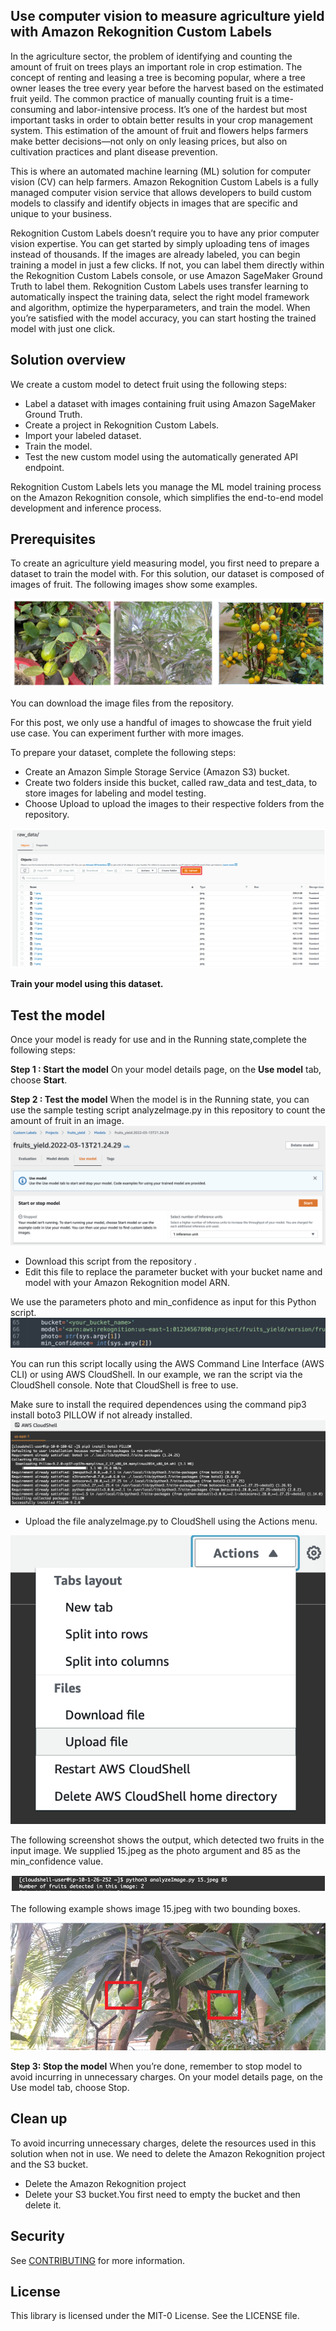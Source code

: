 ## Use computer vision to measure agriculture yield with Amazon Rekognition Custom Labels

In the agriculture sector, the problem of identifying and counting the amount of fruit on trees plays an important role in crop estimation. The concept of renting and leasing a tree is becoming popular, where a tree owner leases the tree every year before the harvest based on the estimated fruit yeild. The common practice of manually counting fruit is a time-consuming and labor-intensive process. It’s one of the hardest but most important tasks in order to obtain better results in your crop management system. This estimation of the amount of fruit and flowers helps farmers make better decisions—not only on only leasing prices, but also on cultivation practices and plant disease prevention.

This is where an automated machine learning (ML) solution for computer vision (CV) can help farmers. Amazon Rekognition Custom Labels is a fully managed computer vision service that allows developers to build custom models to classify and identify objects in images that are specific and unique to your business.

Rekognition Custom Labels doesn’t require you to have any prior computer vision expertise. You can get started by simply uploading tens of images instead of thousands. If the images are already labeled, you can begin training a model in just a few clicks. If not, you can label them directly within the Rekognition Custom Labels console, or use Amazon SageMaker Ground Truth to label them. Rekognition Custom Labels uses transfer learning to automatically inspect the training data, select the right model framework and algorithm, optimize the hyperparameters, and train the model. When you’re satisfied with the model accuracy, you can start hosting the trained model with just one click.

## Solution overview

We create a custom model to detect fruit using the following steps:

 + Label a dataset with images containing fruit using Amazon SageMaker Ground Truth.
 + Create a project in Rekognition Custom Labels.
 + Import your labeled dataset.
 + Train the model.
 + Test the new custom model using the automatically generated API endpoint.

Rekognition Custom Labels lets you manage the ML model training process on the Amazon Rekognition console, which simplifies the end-to-end model development and inference process.


## Prerequisites

To create an agriculture yield measuring model, you first need to prepare a dataset to train the model with. For this solution, our dataset is composed of images of fruit. The following images show some examples.

![Sample Image](/image/ML-2594-image001.png)

You can download the image files from the repository.

For this post, we only use a handful of images to showcase the fruit yield use case. You can experiment further with more images.

To prepare your dataset, complete the following steps:

 + Create an Amazon Simple Storage Service (Amazon S3) bucket.
 + Create two folders inside this bucket, called raw_data and test_data, to store images for labeling and model testing.
 + Choose Upload to upload the images to their respective folders from the repository.
	
![S3 Upload](/image/ML-2594-image003.png)

**Train your model using this dataset.**

## Test the model
Once your model is ready for use and  in the Running state,complete the following steps:

**Step 1 : Start the model**
On your model details page, on the **Use model** tab, choose **Start**.

**Step 2 : Test the model**
When the model is in the Running state, you can use the sample testing script analyzeImage.py in this repository to count the amount of fruit in an image.
![Start the model](/image/ML-2594-image041.png)

  + Download this script from the repository .
  + Edit this file to replace the parameter bucket with your bucket name and model with your Amazon Rekognition model ARN.

We use the parameters photo and min_confidence as input for this Python script.
![Input](/image/ML-2594-image043.png)

You can run this script locally using the AWS Command Line Interface (AWS CLI) or using AWS CloudShell. In our example, we ran the script via the CloudShell console. Note that CloudShell is free to use.

Make sure to install the required dependences using the command pip3 install boto3 PILLOW if not already installed.
![AWS CloudShell](/image/ML-2594-image045.png)


 + Upload the file analyzeImage.py to CloudShell using the Actions menu.

![AWS CloudShell](/image/ML-2594-image047.png)


The following screenshot shows the output, which detected two fruits in the input image. We supplied 15.jpeg as the photo argument and 85 as the min_confidence value.

![Confidence](/image/ML-2594-image049-cropped.png)

The following example shows image 15.jpeg with two bounding boxes.

![Confidence](/image/ML-2594-image051.png)

**Step 3:  Stop the model**
When you’re done, remember to stop model to avoid incurring in unnecessary charges. On your model details page, on the Use model tab, choose Stop.

## Clean up

To avoid incurring unnecessary charges, delete the resources used in this solution when not in use. We need to delete the Amazon Rekognition project and the S3 bucket.
 + Delete the Amazon Rekognition project
 + Delete your S3 bucket.You first need to empty the bucket and then delete it.


	
## Security

See [CONTRIBUTING](CONTRIBUTING.md#security-issue-notifications) for more information.

## License

This library is licensed under the MIT-0 License. See the LICENSE file.


